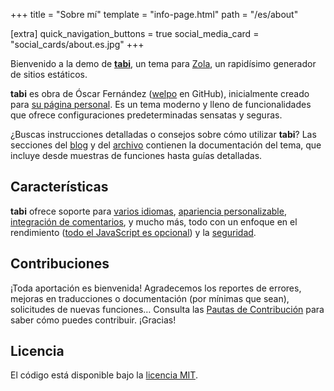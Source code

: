 +++
title = "Sobre mí"
template = "info-page.html"
path = "/es/about"

[extra]
quick_navigation_buttons = true
social_media_card = "social_cards/about.es.jpg"
+++

Bienvenido a la demo de [**tabi**](https://github.com/welpo/tabi), un tema para [Zola](https://www.getzola.org/), un rapidísimo generador de sitios estáticos.

**tabi** es obra de Óscar Fernández ([welpo](https://github.com/welpo/) en GitHub), inicialmente creado para [su página personal](https://osc.garden/es/). Es un tema moderno y lleno de funcionalidades que ofrece configuraciones predeterminadas sensatas y seguras.

¿Buscas instrucciones detalladas o consejos sobre cómo utilizar **tabi**? Las secciones del [blog](https://ben-tannheimer.ch/tabi/es/blog/) y del [archivo](https://ben-tannheimer.ch/tabi/es/archive/) contienen la documentación del tema, que incluye desde muestras de funciones hasta guías detalladas.

## Características

**tabi** ofrece soporte para [varios idiomas](https://ben-tannheimer.ch/tabi/es/blog/faq-languages/), [apariencia personalizable](https://ben-tannheimer.ch/tabi/es/blog/customise-tabi/), [integración de comentarios](https://ben-tannheimer.ch/tabi/es/blog/comments/), y mucho más, todo con un enfoque en el rendimiento ([todo el JavaScript es opcional](https://ben-tannheimer.ch/tabi/es/blog/javascript/)) y la [seguridad](https://ben-tannheimer.ch/tabi/es/blog/security/).

## Contribuciones

¡Toda aportación es bienvenida! Agradecemos los reportes de errores, mejoras en traducciones o documentación (por mínimas que sean), solicitudes de nuevas funciones… Consulta las [Pautas de Contribución](https://github.com/welpo/tabi/blob/main/CONTRIBUTING.md) para saber cómo puedes contribuir. ¡Gracias!

## Licencia

El código está disponible bajo la [licencia MIT](https://choosealicense.com/licenses/mit/).

